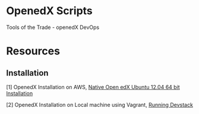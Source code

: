 OpenedX Scripts
===============

Tools of the Trade - openedX DevOps


Resources
=========

Installation
------------

[1] OpenedX Installation on AWS, [Native Open edX Ubuntu 12.04 64 bit Installation](https://openedx.atlassian.net/wiki/display/OpenOPS/Native+Open+edX+Ubuntu+12.04+64+bit+Installation)

[2] OpenedX Installation on Local machine using Vagrant, [Running Devstack](https://openedx.atlassian.net/wiki/display/OpenOPS/Running+Devstack)
